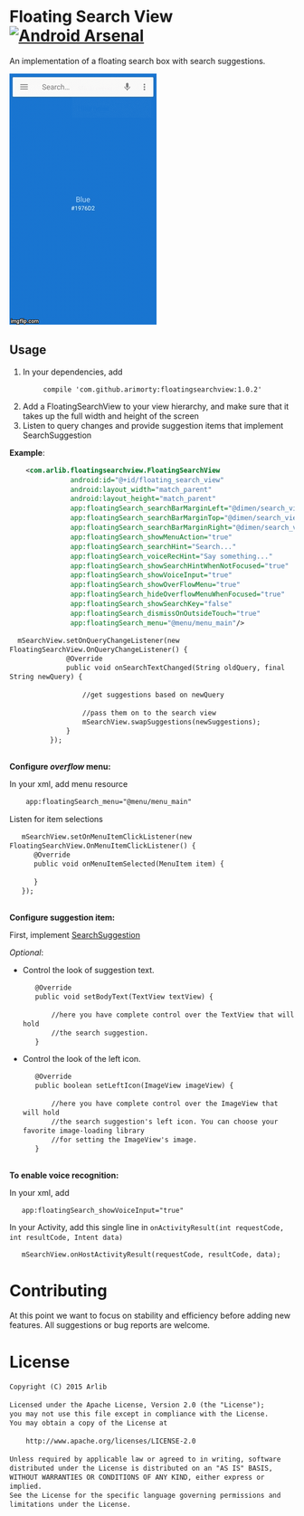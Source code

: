 Floating Search View [![Android Arsenal](https://img.shields.io/badge/Android%20Arsenal-Floating%20Search%20View-green.svg?style=true)](https://android-arsenal.com/details/1/2842)
=============

An implementation of a floating search box with search suggestions.

![Alt text](/images/inaction.gif)

Usage
-----

1. In your dependencies, add
    ```
         compile 'com.github.arimorty:floatingsearchview:1.0.2'
    ```
2. Add a FloatingSearchView to your view hierarchy, and make sure that it takes
   up the full width and height of the screen   
3. Listen to query changes and provide suggestion items that implement SearchSuggestion

<b>Example</b>:

```xml
    <com.arlib.floatingsearchview.FloatingSearchView
               android:id="@+id/floating_search_view"
               android:layout_width="match_parent"
               android:layout_height="match_parent"
               app:floatingSearch_searchBarMarginLeft="@dimen/search_view_inset"
               app:floatingSearch_searchBarMarginTop="@dimen/search_view_inset"
               app:floatingSearch_searchBarMarginRight="@dimen/search_view_inset"
               app:floatingSearch_showMenuAction="true"
               app:floatingSearch_searchHint="Search..."
               app:floatingSearch_voiceRecHint="Say something..."
               app:floatingSearch_showSearchHintWhenNotFocused="true"
               app:floatingSearch_showVoiceInput="true"
               app:floatingSearch_showOverFlowMenu="true"
               app:floatingSearch_hideOverflowMenuWhenFocused="true"
               app:floatingSearch_showSearchKey="false"
               app:floatingSearch_dismissOnOutsideTouch="true"
               app:floatingSearch_menu="@menu/menu_main"/>
```

```
  mSearchView.setOnQueryChangeListener(new FloatingSearchView.OnQueryChangeListener() {
              @Override
              public void onSearchTextChanged(String oldQuery, final String newQuery) {

                  //get suggestions based on newQuery

                  //pass them on to the search view
                  mSearchView.swapSuggestions(newSuggestions);
              }
          });
```

<br/>
<b>Configure <i>overflow</i> menu:</b>

In your xml, add menu resource
```xml
    app:floatingSearch_menu="@menu/menu_main"
```

Listen for item selections 
```  
   mSearchView.setOnMenuItemClickListener(new FloatingSearchView.OnMenuItemClickListener() {
      @Override
      public void onMenuItemSelected(MenuItem item) {                  
            
      }
   });
```

<br/>
<b>Configure suggestion item:</b>

First, implement [SearchSuggestion](https://github.com/arimorty/floatingsearchview/blob/master/library/src/main/java/com/arlib/floatingsearchview/suggestions/model/SearchSuggestion.java) 

<i>Optional</i>:

+ Control the look of suggestion text.
    ```  
       @Override
       public void setBodyText(TextView textView) {
      
           //here you have complete control over the TextView that will hold
           //the search suggestion.
       }
    ```
+ Control the look of the left icon.  
     ```  
        @Override
        public boolean setLeftIcon(ImageView imageView) {
          
            //here you have complete control over the ImageView that will hold
            //the search suggestion's left icon. You can choose your favorite image-loading library
            //for setting the ImageView's image. 
        }
     ```    

<br/>
<b>To enable voice recognition:</b>

In your xml, add
```xml
   app:floatingSearch_showVoiceInput="true"
```

In your Activity, add this single line in ```onActivityResult(int requestCode, int resultCode, Intent data)```
```
   mSearchView.onHostActivityResult(requestCode, resultCode, data);
```

Contributing
============

At this point we want to focus on stability and efficiency before adding new features. All suggestions
or bug reports are welcome.

License
=======

    Copyright (C) 2015 Arlib

    Licensed under the Apache License, Version 2.0 (the "License");
    you may not use this file except in compliance with the License.
    You may obtain a copy of the License at

        http://www.apache.org/licenses/LICENSE-2.0

    Unless required by applicable law or agreed to in writing, software
    distributed under the License is distributed on an "AS IS" BASIS,
    WITHOUT WARRANTIES OR CONDITIONS OF ANY KIND, either express or implied.
    See the License for the specific language governing permissions and
    limitations under the License.
